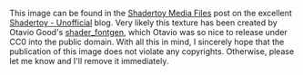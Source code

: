 This image can be found in the [Shadertoy Media Files](https://shadertoyunofficial.wordpress.com/2019/07/23/shadertoy-media-files/) post on the excellent [Shadertoy - Unofficial](https://shadertoyunofficial.wordpress.com) blog. Very likely this texture has been created by Otavio Good's [shader_fontgen](https://github.com/otaviogood/shader_fontgen), which Otavio was so nice to release under CC0 into the public domain. With all this in mind, I sincerely hope that the publication of this image does not violate any copyrights. Otherwise, please let me know and I'll remove it immediately.
